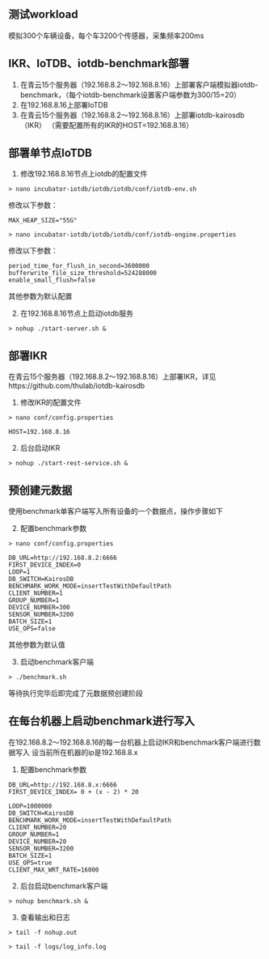 ## 测试workload

模拟300个车辆设备，每个车3200个传感器，采集频率200ms

## IKR、IoTDB、iotdb-benchmark部署
1. 在青云15个服务器（192.168.8.2～192.168.8.16）上部署客户端模拟器iotdb-benchmark，（每个iotdb-benchmark设置客户端参数为300/15=20）
2. 在192.168.8.16上部署IoTDB
3. 在青云15个服务器（192.168.8.2～192.168.8.16）上部署iotdb-kairosdb（IKR） （需要配置所有的IKR的HOST=192.168.8.16）

## 部署单节点IoTDB
1. 修改192.168.8.16节点上iotdb的配置文件
```
> nano incubator-iotdb/iotdb/iotdb/conf/iotdb-env.sh
```
修改以下参数：
```
MAX_HEAP_SIZE="55G"
```
```
> nano incubator-iotdb/iotdb/iotdb/conf/iotdb-engine.properties
```
修改以下参数：
```
period_time_for_flush_in_second=3600000
bufferwrite_file_size_threshold=524288000
enable_small_flush=false
```
其他参数为默认配置

2. 在192.168.8.16节点上启动iotdb服务
```
> nohup ./start-server.sh &
```
## 部署IKR
在青云15个服务器（192.168.8.2～192.168.8.16）上部署IKR，详见https://github.com/thulab/iotdb-kairosdb
1. 修改IKR的配置文件 
```
> nano conf/config.properties
```
```
HOST=192.168.8.16
```
2. 后台启动IKR
```
> nohup ./start-rest-service.sh &
```

## 预创建元数据
使用benchmark单客户端写入所有设备的一个数据点，操作步骤如下


2. 配置benchmark参数
```
> nano conf/config.properties
```
```
DB_URL=http://192.168.8.2:6666
FIRST_DEVICE_INDEX=0
LOOP=1
DB_SWITCH=KairosDB
BENCHMARK_WORK_MODE=insertTestWithDefaultPath
CLIENT_NUMBER=1
GROUP_NUMBER=1
DEVICE_NUMBER=300
SENSOR_NUMBER=3200
BATCH_SIZE=1
USE_OPS=false
```
其他参数为默认值

3. 启动benchmark客户端
```
> ./benchmark.sh
```
等待执行完毕后即完成了元数据预创建阶段

## 在每台机器上启动benchmark进行写入
在192.168.8.2～192.168.8.16的每一台机器上启动IKR和benchmark客户端进行数据写入
设当前所在机器的ip是192.168.8.x
1. 配置benchmark参数
```
DB_URL=http://192.168.8.x:6666
FIRST_DEVICE_INDEX= 0 + (x - 2) * 20

LOOP=1000000
DB_SWITCH=KairosDB
BENCHMARK_WORK_MODE=insertTestWithDefaultPath
CLIENT_NUMBER=20
GROUP_NUMBER=1
DEVICE_NUMBER=20
SENSOR_NUMBER=3200
BATCH_SIZE=1
USE_OPS=true
CLIENT_MAX_WRT_RATE=16000
```

2. 后台启动benchmark客户端
```
> nohup benchmark.sh &
```

3. 查看输出和日志
```
> tail -f nohup.out
```
```
> tail -f logs/log_info.log
```